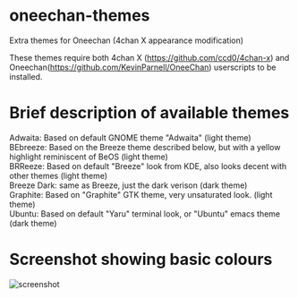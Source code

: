 # oneechan-themes
Extra themes for Oneechan (4chan X appearance modification)

These themes require both 4chan X (https://github.com/ccd0/4chan-x) and Oneechan(https://github.com/KevinParnell/OneeChan) userscripts to be installed.

# Brief description of available themes

Adwaita: Based on default GNOME theme "Adwaita" (light theme)  
BEbreeze: Based on the Breeze theme described below, but with a yellow highlight reminiscent of BeOS (light theme)  
BRReeze: Based on default "Breeze" look from KDE, also looks decent with other themes (light theme)  
Breeze Dark: same as Breeze, just the dark verison (dark theme)  
Graphite: Based on "Graphite" GTK theme, very unsaturated look. (light theme)  
Ubuntu: Based on default "Yaru" terminal look, or "Ubuntu" emacs theme (dark theme)  

# Screenshot showing basic colours
![screenshot](https://github.com/ryanrms/oneechan-themes/blob/main/screenshot.png)
